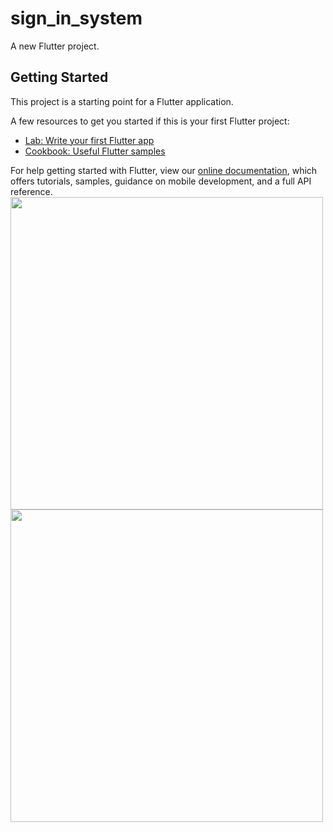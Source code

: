 # sign_in_system

A new Flutter project.

## Getting Started

This project is a starting point for a Flutter application.

A few resources to get you started if this is your first Flutter project:

- [Lab: Write your first Flutter app](https://flutter.dev/docs/get-started/codelab)
- [Cookbook: Useful Flutter samples](https://flutter.dev/docs/cookbook)

For help getting started with Flutter, view our
[online documentation](https://flutter.dev/docs), which offers tutorials,
samples, guidance on mobile development, and a full API reference.<br />
<img src = "https://user-images.githubusercontent.com/97790822/153416057-5b17cbf3-8774-4360-8afe-ebad0190446e.jpg" width="500">
<img src = "https://user-images.githubusercontent.com/97790822/153416078-5f25db88-45e7-4765-af16-de3840997a04.jpg" width="500">
